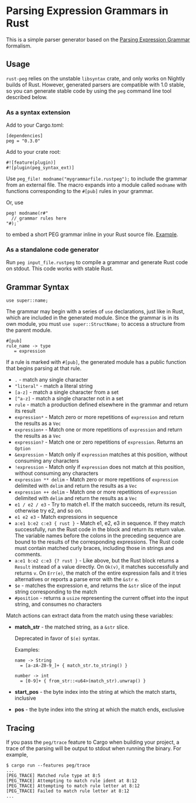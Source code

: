 # Parsing Expression Grammars in Rust

This is a simple parser generator based on the [Parsing Expression Grammar](https://en.wikipedia.org/wiki/Parsing_expression_grammar) formalism.

## Usage

`rust-peg` relies on the unstable `libsyntax` crate, and only works on Nightly builds of Rust.
However, generated parsers are compatible with 1.0 stable, so you can generate stable code by using the `peg` command line tool described below.

### As a syntax extension
Add to your Cargo.toml:

```
[dependencies]
peg = "0.3.0"
```

Add to your crate root:
```
#![feature(plugin)]
#![plugin(peg_syntax_ext)]
```

Use `peg_file! modname("mygrammarfile.rustpeg");` to include the grammar from an external file. The macro expands into a module called `modname` with functions corresponding to the `#[pub]` rules in your grammar.

Or, use
```
peg! modname(r#"
  // grammar rules here
"#);`
```

to embed a short PEG grammar inline in your Rust source file. [Example](tests/test_arithmetic.rs).

### As a standalone code generator
Run `peg input_file.rustpeg` to compile a grammar and generate Rust code on stdout. This code works with stable Rust.

## Grammar Syntax

```
use super::name;
```

The grammar may begin with a series of `use` declarations, just like in Rust, which are included in
the generated module. Since the grammar is in its own module, you must `use super::StructName;` to
access a structure from the parent module.

```
#[pub]
rule_name -> type
   = expression
```

If a rule is marked with `#[pub]`, the generated module has a public function that begins parsing at that rule.

  * `.` - match any single character
  * `"literal"` - match a literal string
  * `[a-z]`  - match a single character from a set
  * `[^a-z]` - match a single character not in a set
  * `rule` - match a production defined elsewhere in the grammar and return its result
  * `expression*` - Match zero or more repetitions of `expression` and return the results as a `Vec`
  * `expression+` - Match one or more repetitions of `expression` and return the results as a `Vec`
  * `expression?` - Match one or zero repetitions of `expression`. Returns an `Option`
  * `&expression` - Match only if `expression` matches at this position, without consuming any characters
  * `!expression` - Match only if `expression` does not match at this position, without consuming any characters
  * `expression ** delim` - Match zero or more repetitions of `expression` delimited with `delim` and return the results as a `Vec`
  * `expression ++ delim` - Match one or more repetitions of `expression` delimited with `delim` and return the results as a `Vec`
  * `e1 / e2 / e3` - Try to match e1. If the match succeeds, return its result, otherwise try e2, and so on.
  * `e1 e2 e3` - Match expressions in sequence
  * `a:e1 b:e2 c:e3 { rust }` - Match e1, e2, e3 in sequence. If they match successfully, run the Rust code in the block and return its return value. The variable names before the colons in the preceding sequence are bound to the results of the corresponding expressions. The Rust code must contain matched curly braces, including those in strings and comments.
  * `a:e1 b:e2 c:e3 {? rust }` - Like above, but the Rust block returns a `Result` instead of a value directly. On `Ok(v)`, it matches successfully and returns `v`. On `Err(e)`, the match of the entire expression fails and it tries alternatives or reports a parse error with the `&str` `e`.
  * `$e` - matches the expression e, and returns the `&str` slice of the input string corresponding to the match
  * `#position` - returns a `usize` representing the current offset into the input string, and consumes no characters


Match actions can extract data from the match using these variables:

  * **match_str** - the matched string, as a `&str` slice.

    Deprecated in favor of `$(e)` syntax.

    Examples:
    ```
    name -> String
      = [a-zA-Z0-9_]+ { match_str.to_string() }
    ```

    ```
    number -> int
      = [0-9]+ { from_str::<u64>(match_str).unwrap() }
    ```

  * **start_pos** - the byte index into the string at which the match starts, inclusive
  * **pos** - the byte index into the string at which the match ends, exclusive

## Tracing

If you pass the `peg/trace` feature to Cargo when building your project, a trace of the parsing will be output to stdout when running the binary. For example,
```
$ cargo run --features peg/trace
...
[PEG_TRACE] Matched rule type at 8:5
[PEG_TRACE] Attempting to match rule ident at 8:12
[PEG_TRACE] Attempting to match rule letter at 8:12
[PEG_TRACE] Failed to match rule letter at 8:12
...
```
